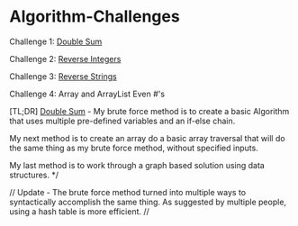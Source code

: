 # Algorithm-Challenges

<p>Challenge 1: <a href="https://github.com/chrishamlin98/Algorithm-Challenges/tree/master/Double%20Sum">Double Sum</a></p>
<p>Challenge 2: <a href="https://github.com/chrishamlin98/Algorithm-Challenges/tree/master/Reverse%20Integers">Reverse Integers</a></p>
<p>Challenge 3: <a href="https://github.com/chrishamlin98/Algorithm-Challenges/tree/master/Reverse%20String/Basic:">Reverse Strings</a></p>
<p>Challenge 4: <a hred="https://github.com/chrishamlin98/Algorithm-Challenges/tree/master/Return%20Array/Numbers/Evens">Array and ArrayList Even #'s</a></p>
  
[TL;DR]
<a href="https://github.com/chrishamlin98/Algorithm-Challenges/tree/master/Double%20Sum">Double Sum</a> - My brute force method is to create a basic Algorithm that uses multiple pre-defined variables and an if-else chain.

My next method is to create an array do a basic array traversal that will
do the same thing as my brute force method, without specified inputs.

My last method is to work through a graph based solution using data structures.
*/

// Update - The brute force method turned into multiple ways to syntactically
accomplish the same thing.  As suggested by multiple people, using a hash table
is more efficient. //

